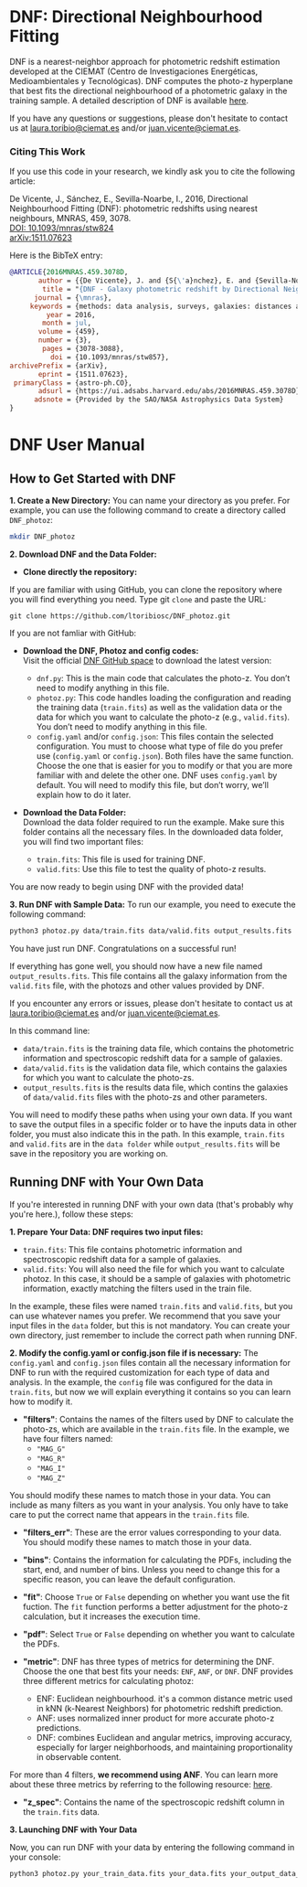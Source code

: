 # DNF: Directional Neighbourhood Fitting

DNF is a nearest-neighbor approach for photometric redshift estimation developed at the CIEMAT (Centro de Investigaciones Energéticas, Medioambientales y Tecnológicas). DNF computes the photo-z hyperplane that best fits the directional neighbourhood of a photometric galaxy in the training sample. A detailed description of DNF is available [here](https://arxiv.org/abs/1511.07623).

If you have any questions or suggestions, please don't hesitate to contact us at laura.toribio@ciemat.es and/or juan.vicente@ciemat.es.

### Citing This Work

If you use this code in your research, we kindly ask you to cite the following article:  

De Vicente, J., Sánchez, E., Sevilla-Noarbe, I., 2016, Directional Neighbourhood Fitting (DNF): photometric redshifts using nearest neighbours, MNRAS, 459, 3078.  
[DOI: 10.1093/mnras/stw824](https://doi.org/10.1093/mnras/stw857)  
[arXiv:1511.07623](https://arxiv.org/abs/1511.07623)  

Here is the BibTeX entry:  

```bibtex
@ARTICLE{2016MNRAS.459.3078D,
       author = {{De Vicente}, J. and {S{\'a}nchez}, E. and {Sevilla-Noarbe}, I.},
        title = "{DNF - Galaxy photometric redshift by Directional Neighbourhood Fitting}",
      journal = {\mnras},
     keywords = {methods: data analysis, surveys, galaxies: distances and redshifts, galaxies: statistics, large-scale structure of Universe, Astrophysics - Cosmology and Nongalactic Astrophysics},
         year = 2016,
        month = jul,
       volume = {459},
       number = {3},
        pages = {3078-3088},
          doi = {10.1093/mnras/stw857},
archivePrefix = {arXiv},
       eprint = {1511.07623},
 primaryClass = {astro-ph.CO},
       adsurl = {https://ui.adsabs.harvard.edu/abs/2016MNRAS.459.3078D},
      adsnote = {Provided by the SAO/NASA Astrophysics Data System}
}

```


# DNF User Manual
##  How to Get Started with DNF

**1. Create a New Directory:** 
You can name your directory as you prefer. For example, you can use the following command to create a directory called `DNF_photoz`:

```bash
mkdir DNF_photoz
```

**2. Download DNF and the Data Folder:**
- **Clone directly the repository:**

If you are familiar with using GitHub, you can clone the repository where you will find everything you need. Type git `clone` and paste the URL:

```
git clone https://github.com/ltoribiosc/DNF_photoz.git
```
If you are not famliar with GitHub:
- **Download the DNF, Photoz and config codes:**  
  Visit the official [DNF GitHub space](https://github.com/ltoribiosc/DNF_photoz) to download the latest version:
  - `dnf.py`: This is the main code that calculates the photo-z. You don’t need to modify anything in this file.  
  - `photoz.py`: This code handles loading the configuration and reading the training data (`train.fits`) as well as the validation data or the data for which you want to calculate the photo-z (e.g., `valid.fits`). You don’t need to modify anything in this file. 
  - `config.yaml` and/or `config.json`: This files contain the selected configuration. You must to choose what type of file do you prefer use (`config.yaml` or `config.json`). Both files have the same function. Choose the one that is easier for you to modify or that you are more familiar with and delete the other one. DNF uses `config.yaml` by default. You will need to modify this file, but don’t worry, we’ll explain how to do it later.  


- **Download the Data Folder:**  
  Download the data folder required to run the example. Make sure this folder contains all the necessary files. In the downloaded data folder, you will find two important files:
  - `train.fits`: This file is used for training DNF.
  - `valid.fits`: Use this file to test the quality of photo-z results.



You are now ready to begin using DNF with the provided data!

**3. Run DNF with Sample Data:**
To run our example, you need to execute the following command:

```bash
python3 photoz.py data/train.fits data/valid.fits output_results.fits
```

You have just run DNF. 
Congratulations on a successful run!

If everything has gone well, you should now have a new file named `output_results.fits`. This file contains all the galaxy information from the `valid.fits` file,  with the photozs and other values provided by DNF.

If you encounter any errors or issues, please don't hesitate to contact us at laura.toribio@ciemat.es and/or juan.vicente@ciemat.es.

In this command line:
  - `data/train.fits` is the training data file, which contains the photometric information and spectroscopic redshift data for a sample of galaxies.
  - `data/valid.fits` is the validation data file, which contains the galaxies for which you want to calculate the photo-zs.
  - `output_results.fits` is the results data file, which contins the galaxies of `data/valid.fits` files with the photo-zs and other parameters.

You will need to modify these paths when using your own data. If you want to save the output files in a specific folder or to have the inputs data in other folder, you must also indicate this in the path. In this example, `train.fits` and `valid.fits` are in the `data folder` while `output_results.fits` will be save in the repository you are working on.

## Running DNF with Your Own Data
If you're interested in running DNF with your own data (that's probably why you're here.), follow these steps:

**1. Prepare Your Data: DNF requires two input files:**
  - `train.fits`: This file contains photometric information and spectroscopic redshift data for a sample of galaxies.
  - `valid.fits`: You will also need the file for which you want to calculate photoz. In this case, it should be a sample of galaxies with photometric information, exactly matching the filters used in the train file.

In the example, these files were named `train.fits` and `valid.fits`, but you can use whatever names you prefer. We recommend that you save your input files in the `data` folder, but this is not mandatory. You can create your own directory, just remember to include the correct path when running DNF.

**2. Modify the config.yaml or config.json file if is necessary:**
The `config.yaml` and `config.json` files contain all the necessary information for DNF to run with the required customization for each type of data and analysis. In the example, the `config` file was configured for the data in `train.fits`, but now we will explain everything it contains so you can learn how to modify it.

  - **"filters"**: Contains the names of the filters used by DNF to calculate the photo-zs, which are available in the `train.fits` file. In the example, we have four filters named:
    - `"MAG_G"`
    - `"MAG_R"`
    - `"MAG_I"`
    - `"MAG_Z"`
      
  You should modify these names to match those in your data. You can include as many filters as you want in your analysis. You only have to take care to put the correct name that appears in the `train.fits` file.

  - **"filters_err"**: These are the error values corresponding to your data. You should modify these names to match those in your data.

  - **"bins"**: Contains the information for calculating the PDFs, including the start, end, and number of bins. Unless you need to change this for a specific reason, you can leave the default configuration.

  - **"fit"**: Choose `True` or `False` depending on whether you want use the fit fuction. The `fit` function performs a better adjustment for the photo-z calculation, but it increases the execution time.

  - **"pdf"**: Select `True` or `False` depending on whether you want to calculate the PDFs.

  - **"metric"**: DNF has three types of metrics for determining the DNF. Choose the one that best fits your needs: `ENF`, `ANF`, or `DNF`. DNF provides three different metrics for calculating photoz:
    - ENF: Euclidean neighbourhood. it's a common distance metric used in kNN (k-Nearest Neighbors) for photometric redshift prediction.
    - ANF: uses normalized inner product for more accurate photo-z predictions.
    - DNF: combines Euclidean and angular metrics, improving accuracy, especially for larger neighborhoods, and maintaining proportionality in observable content.
      
For more than 4 filters, **we recommend using ANF**. You can learn more about these three metrics by referring to the following resource: [here](https://arxiv.org/abs/1511.07623).

  - **"z_spec"**: Contains the name of the spectroscopic redshift column in the `train.fits` data.

**3. Launching DNF with Your Data**

Now, you can run DNF with your data by entering the following command in your console:

```bash
python3 photoz.py your_train_data.fits your_data.fits your_output_data_name.fits
```
